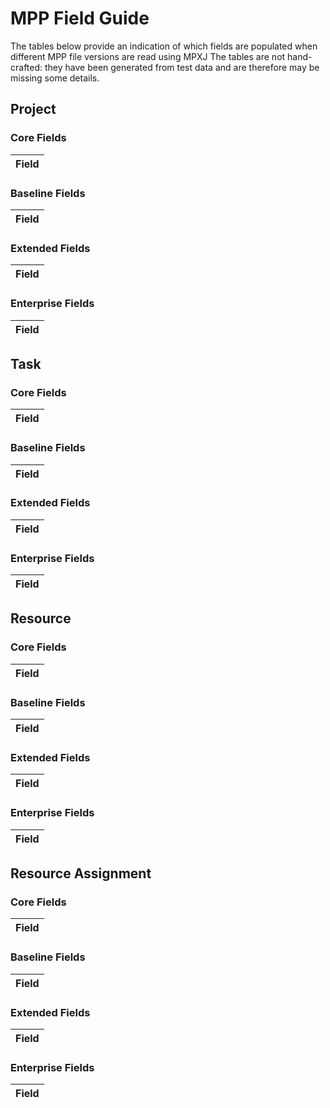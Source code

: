 # MPP Field Guide
The tables below provide an indication of which fields are populated when different MPP file versions are read using MPXJ
The tables are not hand-crafted: they have been generated from test data and are therefore may be missing some details.

## Project
### Core Fields
Field|
---|

### Baseline Fields
Field|
---|

### Extended Fields
Field|
---|

### Enterprise Fields
Field|
---|

## Task
### Core Fields
Field|
---|

### Baseline Fields
Field|
---|

### Extended Fields
Field|
---|

### Enterprise Fields
Field|
---|

## Resource
### Core Fields
Field|
---|

### Baseline Fields
Field|
---|

### Extended Fields
Field|
---|

### Enterprise Fields
Field|
---|

## Resource Assignment
### Core Fields
Field|
---|

### Baseline Fields
Field|
---|

### Extended Fields
Field|
---|

### Enterprise Fields
Field|
---|

